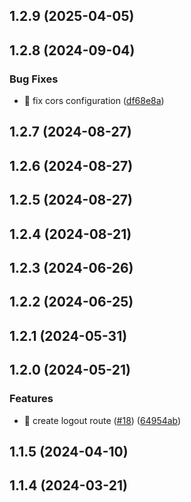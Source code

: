 

## 1.2.9 (2025-04-05)

## 1.2.8 (2024-09-04)


### Bug Fixes

* 🐛 fix cors configuration ([df68e8a](https://github.com/olloapp/ollo-link-api/commit/df68e8a2250bce6d6bf0077f27039a0eca5d0eba))

## 1.2.7 (2024-08-27)

## 1.2.6 (2024-08-27)

## 1.2.5 (2024-08-27)

## 1.2.4 (2024-08-21)

## 1.2.3 (2024-06-26)

## 1.2.2 (2024-06-25)

## 1.2.1 (2024-05-31)

## 1.2.0 (2024-05-21)


### Features

* 🎸 create logout route ([#18](https://github.com/olloapp/ollo-link-api/issues/18)) ([64954ab](https://github.com/olloapp/ollo-link-api/commit/64954ab6568b51a50699c7e081501387feee965f))

## 1.1.5 (2024-04-10)

## 1.1.4 (2024-03-21)
